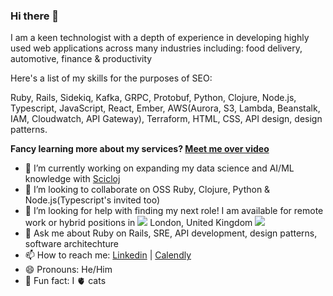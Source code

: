 ### Hi there 👋

I am a keen technologist with a depth of experience in developing highly used web applications across many industries including: food delivery, automotive, finance & productivity

Here's a list of my skills for the purposes of SEO:

Ruby, Rails, Sidekiq, Kafka, GRPC, Protobuf, Python, Clojure, Node.js, Typescript, JavaScript, React, Ember, AWS(Aurora, S3, Lambda, Beanstalk, IAM, Cloudwatch, API Gateway), Terraform, HTML, CSS, API design, design patterns.

**Fancy learning more about my services? [Meet me over video](https://calendly.com/mariojgintili/30min)**

- 🔭 I’m currently working on expanding my data science and AI/ML knowledge with [Scicloj](https://scicloj.github.io/)
- 👯 I’m looking to collaborate on OSS Ruby, Clojure, Python & Node.js(Typescript's invited too)
- 🤔 I’m looking for help with finding my next role! I am available for remote work or hybrid positions in ![](https://github.com/madebybowtie/FlagKit/blob/master/Assets/PNG/GB@2x.png?raw=true) London, United Kingdom ![](https://github.com/madebybowtie/FlagKit/blob/master/Assets/PNG/GB@2x.png?raw=true)
- 💬 Ask me about Ruby on Rails, SRE, API development, design patterns, software architechture
- 📫 How to reach me: [Linkedin](https://www.linkedin.com/in/mario-gintili-software-engineer/) | [Calendly](https://calendly.com/mariojgintili/30min)
- 😄 Pronouns: He/Him
- 🤩 Fun fact: I 🫀 cats

